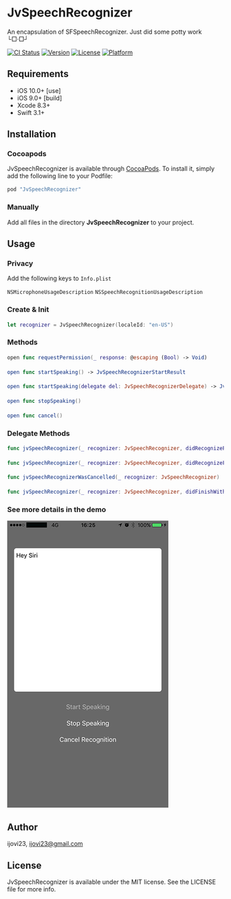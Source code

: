 # JvSpeechRecognizer
An encapsulation of SFSpeechRecognizer. Just did some potty work └□·□┘

[![CI Status](http://img.shields.io/travis/ijovi23/JvSpeechRecognizer.svg?style=flat)](https://travis-ci.org/ijovi23/JvSpeechRecognizer)
[![Version](https://img.shields.io/badge/pod-v1.0.0-brightgreen.svg?style=flat)](http://cocoapods.org/pods/JvSpeechRecognizer)
[![License](https://img.shields.io/badge/license-MIT-brightgreen.svg?style=flat)](http://cocoapods.org/pods/JvSpeechRecognizer)
[![Platform](https://img.shields.io/badge/platform-iOS-lightgrey.svg?style=flat)](http://cocoapods.org/pods/JvSpeechRecognizer)

<!--## Example

To run the example project, clone the repo, and run `pod install` from the Example directory first.-->

## Requirements

- iOS 10.0+ [use]
- iOS 9.0+ [build]
- Xcode 8.3+
- Swift 3.1+

## Installation

### Cocoapods

JvSpeechRecognizer is available through [CocoaPods](http://cocoapods.org). To install
it, simply add the following line to your Podfile:

```ruby
pod "JvSpeechRecognizer"
```

### Manually
Add all files in the directory **JvSpeechRecognizer** to your project.

## Usage

### Privacy

Add the following keys to `Info.plist`

`NSMicrophoneUsageDescription`
`NSSpeechRecognitionUsageDescription`

### Create & Init
```swift
let recognizer = JvSpeechRecognizer(localeId: "en-US")
```

### Methods
```swift
open func requestPermission(_ response: @escaping (Bool) -> Void)

open func startSpeaking() -> JvSpeechRecognizerStartResult

open func startSpeaking(delegate del: JvSpeechRecognizerDelegate) -> JvSpeechRecognizerStartResult

open func stopSpeaking()

open func cancel()
```

### Delegate Methods
```swift
func jvSpeechRecognizer(_ recognizer: JvSpeechRecognizer, didRecognizePartialResult partialResult: String)
    
func jvSpeechRecognizer(_ recognizer: JvSpeechRecognizer, didRecognizeFinalResult finalResult: String, allResults: [String])
    
func jvSpeechRecognizerWasCancelled(_ recognizer: JvSpeechRecognizer)
    
func jvSpeechRecognizer(_ recognizer: JvSpeechRecognizer, didFinishWithError error: Error?)
```

### See more details in the demo

![](https://github.com/ijovi23/JvSpeechRecognizer/raw/master/Resources/demoScreenshot01.PNG)

## Author

ijovi23, ijovi23@gmail.com

## License

JvSpeechRecognizer is available under the MIT license. See the LICENSE file for more info.
